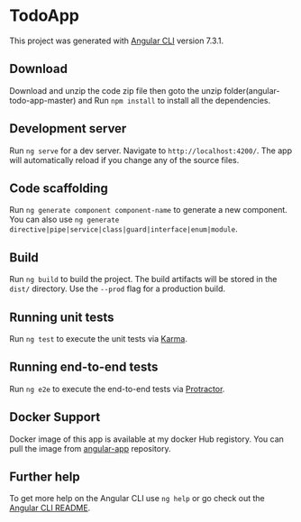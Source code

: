 # TodoApp

This project was generated with [Angular CLI](https://github.com/angular/angular-cli) version 7.3.1.




## Download

Download and unzip the code zip file then goto the unzip folder(angular-todo-app-master) and Run `npm install` to install all the dependencies.

## Development server

Run `ng serve` for a dev server. Navigate to `http://localhost:4200/`. The app will automatically reload if you change any of the source files.

## Code scaffolding

Run `ng generate component component-name` to generate a new component. You can also use `ng generate directive|pipe|service|class|guard|interface|enum|module`.

## Build

Run `ng build` to build the project. The build artifacts will be stored in the `dist/` directory. Use the `--prod` flag for a production build.

## Running unit tests

Run `ng test` to execute the unit tests via [Karma](https://karma-runner.github.io).

## Running end-to-end tests

Run `ng e2e` to execute the end-to-end tests via [Protractor](http://www.protractortest.org/).

## Docker Support

Docker image of this app is available at my docker Hub registory. You can pull the image from [angular-app](https://hub.docker.com/repository/docker/sanjaysaini2000/angular-app) repository.

## Further help

To get more help on the Angular CLI use `ng help` or go check out the [Angular CLI README](https://github.com/angular/angular-cli/blob/master/README.md).
